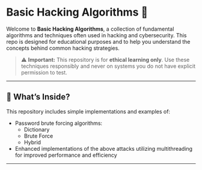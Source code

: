 # Basic Hacking Algorithms 🔐

Welcome to **Basic Hacking Algorithms**, a collection of fundamental algorithms and techniques often used in hacking and cybersecurity. This repo is designed for educational purposes and to help you understand the concepts behind common hacking strategies.

> ⚠️ **Important:** This repository is for **ethical learning only**. Use these techniques responsibly and never on systems you do not have explicit permission to test.

---

## 🚀 What’s Inside?

This repository includes simple implementations and examples of:

- Password brute forcing algorithms:
    - Dictionary
    - Brute Force
    - Hybrid
- Enhanced implementations of the above attacks utilizing multithreading for improved performance and efficiency

---
